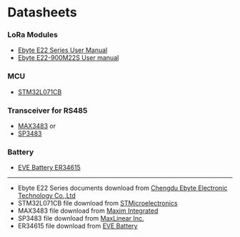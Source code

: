 
Datasheets
===

### LoRa Modules
* [Ebyte E22 Series User Manual](E22_Usermanual_EN_v1.10.pdf)
* [Ebyte E22-900M22S User manual](E22-900M22S_UserManual_EN_v1.3.pdf)
### MCU
* [STM32L071CB](stm32l071cb.pdf)
### Transceiver for RS485
* [MAX3483](MAX3483-MAX3491.pdf) or
* [SP3483](datasheets/sp3485.pdf)
### Battery
* [EVE Battery ER34615](er34615_eve.pdf)

---

* Ebyte E22 Series documents download from 
[Chengdu Ebyte Electronic Technology Co.,Ltd](http://www.ebyte.com/)
* STM32L071CB file download from [STMicroelectronics](https://www.st.com/en/microcontrollers-microprocessors/stm32l071cb.html)
* MAX3483 file download from [Maxim Integrated](https://www.maximintegrated.com/en/products/interface/transceivers/MAX3483.html)
* SP3483 file download from [MaxLinear Inc.](https://www.maxlinear.com/product/interface/serial-transceivers/rs485-422/sp3485)
* ER34615 file download from [EVE Battery](http://www.evebattery.ru/hot_offers/53072)
